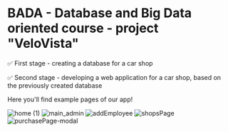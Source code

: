 # BADA - Database and Big Data oriented course  - project "VeloVista"

✅ First stage - creating a database for a car shop  

✅ Second stage - developing a web application for a car shop, based on the previously created database  

Here you'll find example pages of our app!

<picture>
  <source media="(prefers-color-scheme: dark)" srcset="https://github.com/NataliaKrzykala/BADA2/assets/92677087/145c7093-fea9-48df-981b-597c2666d9be.png">
  <source media="(prefers-color-scheme: dark)" srcset="https://github.com/NataliaKrzykala/BADA2/assets/92677087/80e7ba47-97e0-433a-972b-eea9d6a2912a.png">
  <source media="(prefers-color-scheme: dark)" srcset="https://github.com/NataliaKrzykala/BADA2/assets/92677087/72fc751e-f8a2-4e85-9fcd-87e2ed39ef9d.png">
  <source media="(prefers-color-scheme: dark)" srcset="https://github.com/NataliaKrzykala/BADA2/assets/92677087/d6294530-1bfc-46db-9554-4f2a238c4ce3.png">
  <source media="(prefers-color-scheme: dark)" srcset="https://github.com/NataliaKrzykala/BADA2/assets/92677087/eecfd01b-de37-47c5-a633-27293e7b10a0.png">
</picture>

![home (1)](https://github.com/NataliaKrzykala/BADA2/assets/92677087/145c7093-fea9-48df-981b-597c2666d9be)
![main_admin](https://github.com/NataliaKrzykala/BADA2/assets/92677087/80e7ba47-97e0-433a-972b-eea9d6a2912a)
![addEmployee](https://github.com/NataliaKrzykala/BADA2/assets/92677087/72fc751e-f8a2-4e85-9fcd-87e2ed39ef9d)
![shopsPage](https://github.com/NataliaKrzykala/BADA2/assets/92677087/d6294530-1bfc-46db-9554-4f2a238c4ce3)
![purchasePage-modal](https://github.com/NataliaKrzykala/BADA2/assets/92677087/eecfd01b-de37-47c5-a633-27293e7b10a0)
